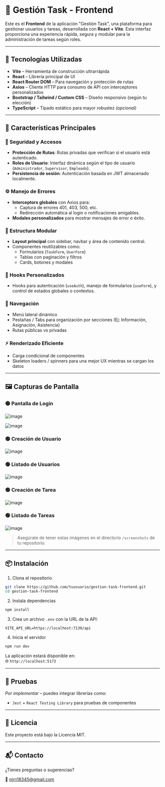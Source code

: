 # 🧭 Gestión Task - Frontend

Este es el **Frontend** de la aplicación "Gestión Task", una plataforma para gestionar usuarios y tareas, desarrollada con **React + Vite**. Esta interfaz proporciona una experiencia rápida, segura y modular para la administración de tareas según roles.

---

## 🚀 Tecnologías Utilizadas

- **Vite** – Herramienta de construcción ultrarrápida
- **React** – Librería principal de UI
- **React Router DOM** – Para navegación y protección de rutas
- **Axios** – Cliente HTTP para consumo de API con interceptores personalizados
- **Bootstrap / Tailwind / Custom CSS** – Diseño responsivo (según tu elección)
- **TypeScript** – Tipado estático para mayor robustez *(opcional)*

---

## 🎨 Características Principales

### 🔐 Seguridad y Accesos

- **Protección de Rutas**: Rutas privadas que verifican si el usuario está autenticado.
- **Roles de Usuario**: Interfaz dinámica según el tipo de usuario (`Administrador`, `Supervisor`, `Empleado`).
- **Persistencia de sesión**: Autenticación basada en JWT almacenado localmente.

### ⚙️ Manejo de Errores

- **Interceptors globales** con Axios para:
  - Captura de errores 401, 403, 500, etc.
  - Redirección automática al login o notificaciones amigables.
- **Modales personalizados** para mostrar mensajes de error o éxito.

### 🧩 Estructura Modular

- **Layout principal** con sidebar, navbar y área de contenido central.
- Componentes reutilizables como:
  - Formularios (`TaskForm`, `UserForm`)
  - Tablas con paginación y filtros
  - Cards, botones y modales

### 🧠 Hooks Personalizados

- Hooks para autenticación (`useAuth`), manejo de formularios (`useForm`), y control de estados globales o contextos.

### 🧭 Navegación

- Menú lateral dinámico
- Pestañas / Tabs para organización por secciones (Ej: Información, Asignación, Asistencia)
- Rutas públicas vs privadas

### ⚡ Renderizado Eficiente

- Carga condicional de componentes
- Skeleton loaders / spinners para una mejor UX mientras se cargan los datos

---

## 🖼️ Capturas de Pantalla

### 🟢 Pantalla de Login
![image](https://github.com/user-attachments/assets/33a4fe6a-0e3d-4b13-a5f8-8f849b163d68)

![image](https://github.com/user-attachments/assets/97aa32c0-9b47-44f6-8f44-1b2a3aaaba93)



### 🟢 Creación de Usuario
![image](https://github.com/user-attachments/assets/c82e64c7-549a-4d8c-b13d-b7783d164ddc)


### 🟢 Listado de Usuarios
![image](https://github.com/user-attachments/assets/f72642a7-8395-4344-b926-f9583b96dc1c)


### 🟢 Creación de Tarea
![image](https://github.com/user-attachments/assets/c65d06f6-f8e1-4cd7-a2da-d576c62c1a9e)


### 🟢 Listado de Tareas
![image](https://github.com/user-attachments/assets/689745c6-c656-48d6-8532-9a0452d75a0c)


> Asegúrate de tener estas imágenes en el directorio `/screenshots` de tu repositorio.

---

## 📦 Instalación

1. Clona el repositorio

```bash
git clone https://github.com/tuusuario/gestion-task-frontend.git
cd gestion-task-frontend
```

2. Instala dependencias

```bash
npm install
```

3. Crea un archivo `.env` con la URL de la API:

```env
VITE_API_URL=https://localhost:7130/api
```

4. Inicia el servidor

```bash
npm run dev
```

La aplicación estará disponible en:  
🌐 `http://localhost:5173`

---

## 🧪 Pruebas

*Por implementar* – puedes integrar librerías como:

- `Jest` + `React Testing Library` para pruebas de componentes

---

## 📄 Licencia

Este proyecto está bajo la Licencia MIT.

---

## 📬 Contacto

¿Tienes preguntas o sugerencias?

📧 [nirn18345@gmail.com](mailto:nirn18345@gmail.com)
